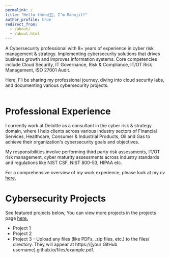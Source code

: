 ```yaml
---
permalink: /
title: "Hello there👋🏼, I’m Manojit!"
author_profile: true
redirect_from: 
  - /about/
  - /about.html
---
```


A Cybersecurity professional with 8+ years of experience in cyber risk management & strategy. Implementing cybersecurity solutions that drives business growth and improves information systems. Core competencies include Cloud Security, IT Governance, Risk & Compliance, IT/OT Risk Management, ISO 27001 Audit.

Here, I'll be sharing my professional journey, diving into cloud security labs, and documenting various cybersecurity projects. <br />
<br />

# Professional Experience

I currently work at Deloitte as a consultant in the cyber risk & strategy domain, where I help clients across various industry sectors of Financial Services, Healthcare, Consumer & Industrial Products, Oil and Gas to achieve their organization's cybersecurity goals and objectives. 

My responsibilities involve performing third party risk assessments, IT/OT risk management, cyber maturity assessments across industry standards and regulations like NIST CSF, NIST 800-53, HIPAA etc. 

For a comprehensive overview of my work experience, please look at my cv [here.](https://manojitnath.github.io/files/CV.pdf)

# Cybersecurity Projects

See featured projects below, You can view more projects in the projects page [here.](https://manojitnath.github.io/portfolio/)

- Project 1 
- Project 2
- Project 3 - Upload any files (like PDFs, .zip files, etc.) to the files/ directory. They will appear at https://[your GitHub username].github.io/files/example.pdf.

